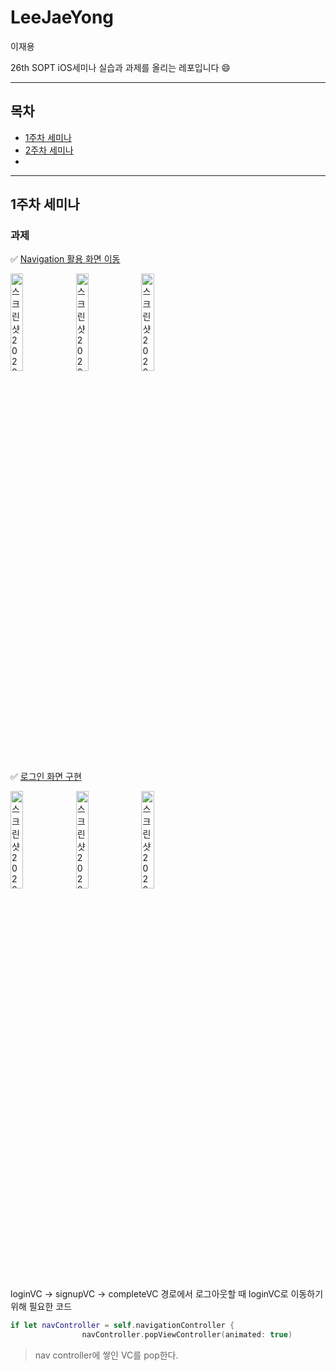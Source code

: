# LeeJaeYong

이재용

26th SOPT iOS세미나 실습과 과제를 올리는  레포입니다 😄

----

## 목차

- [1주차 세미나](#1주차-세미나)
- [2주차 세미나](#2주차-세미나)
- 

----

## 1주차 세미나

### 과제

✅ [Navigation 활용 화면 이동](https://github.com/26th-SOPT-iOS/LeeJaeYong/tree/master/iOS-firstweek_seminar_assignment)

<img alt="스크린샷 2020-04-22 오후 9 19 25" src="https://user-images.githubusercontent.com/56102421/79982875-eb651600-84e1-11ea-9d66-7ebb14009498.png" width="20%" />
<img alt="스크린샷 2020-04-22 오후 9 19 28" src="https://user-images.githubusercontent.com/56102421/79982885-eef89d00-84e1-11ea-9b5b-89dc071d8b54.png" width="20%" />
<img alt="스크린샷 2020-04-22 오후 9 19 32" src="https://user-images.githubusercontent.com/56102421/79982890-f15af700-84e1-11ea-8572-6c0912f7e1a2.png" width="20%" />


✅ [로그인 화면 구현](https://github.com/26th-SOPT-iOS/LeeJaeYong/tree/master/iOS_firstAssignment_login)

<img alt="스크린샷 2020-04-22 오후 9 21 14" src="https://user-images.githubusercontent.com/56102421/79982577-801b4400-84e1-11ea-94f5-02f986b76d6a.png" width="20%" />
<img alt="스크린샷 2020-04-22 오후 9 21 30" src="https://user-images.githubusercontent.com/56102421/79982746-c1135880-84e1-11ea-8731-6387d37b4e3c.png" width="20%" />
<img alt="스크린샷 2020-04-22 오후 9 21 18" src="https://user-images.githubusercontent.com/56102421/79982815-d5efec00-84e1-11ea-9c95-2002f647370b.png" width="20%" />


loginVC -> signupVC -> completeVC 경로에서 로그아웃할 때 loginVC로 이동하기 위해 필요한 코드

~~~swift
if let navController = self.navigationController {
                navController.popViewController(animated: true)
~~~

> nav controller에 쌓인 VC를 pop한다.

